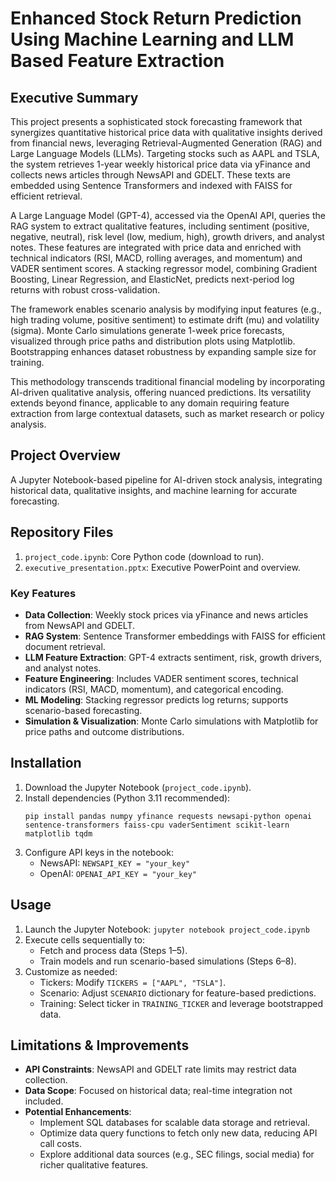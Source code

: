 # Enhanced Stock Return Prediction Using Machine Learning and LLM Based Feature Extraction

## Executive Summary

This project presents a sophisticated stock forecasting framework that synergizes quantitative historical price data with qualitative insights derived from financial news, leveraging Retrieval-Augmented Generation (RAG) and Large Language Models (LLMs). Targeting stocks such as AAPL and TSLA, the system retrieves 1-year weekly historical price data via yFinance and collects news articles through NewsAPI and GDELT. These texts are embedded using Sentence Transformers and indexed with FAISS for efficient retrieval.

A Large Language Model (GPT-4), accessed via the OpenAI API, queries the RAG system to extract qualitative features, including sentiment (positive, negative, neutral), risk level (low, medium, high), growth drivers, and analyst notes. These features are integrated with price data and enriched with technical indicators (RSI, MACD, rolling averages, and momentum) and VADER sentiment scores. A stacking regressor model, combining Gradient Boosting, Linear Regression, and ElasticNet, predicts next-period log returns with robust cross-validation.

The framework enables scenario analysis by modifying input features (e.g., high trading volume, positive sentiment) to estimate drift (mu) and volatility (sigma). Monte Carlo simulations generate 1-week price forecasts, visualized through price paths and distribution plots using Matplotlib. Bootstrapping enhances dataset robustness by expanding sample size for training.

This methodology transcends traditional financial modeling by incorporating AI-driven qualitative analysis, offering nuanced predictions. Its versatility extends beyond finance, applicable to any domain requiring feature extraction from large contextual datasets, such as market research or policy analysis.

## Project Overview

A Jupyter Notebook-based pipeline for AI-driven stock analysis, integrating historical data, qualitative insights, and machine learning for accurate forecasting.

## Repository Files
1. `project_code.ipynb`: Core Python code (download to run).
2. `executive_presentation.pptx`: Executive PowerPoint and overview.

### Key Features
- **Data Collection**: Weekly stock prices via yFinance and news articles from NewsAPI and GDELT.
- **RAG System**: Sentence Transformer embeddings with FAISS for efficient document retrieval.
- **LLM Feature Extraction**: GPT-4 extracts sentiment, risk, growth drivers, and analyst notes.
- **Feature Engineering**: Includes VADER sentiment scores, technical indicators (RSI, MACD, momentum), and categorical encoding.
- **ML Modeling**: Stacking regressor predicts log returns; supports scenario-based forecasting.
- **Simulation & Visualization**: Monte Carlo simulations with Matplotlib for price paths and outcome distributions.

## Installation

1. Download the Jupyter Notebook (`project_code.ipynb`).
2. Install dependencies (Python 3.11 recommended):
   ```
   pip install pandas numpy yfinance requests newsapi-python openai sentence-transformers faiss-cpu vaderSentiment scikit-learn matplotlib tqdm
   ```
3. Configure API keys in the notebook:
   - NewsAPI: `NEWSAPI_KEY = "your_key"`
   - OpenAI: `OPENAI_API_KEY = "your_key"`

## Usage

1. Launch the Jupyter Notebook: `jupyter notebook project_code.ipynb`
2. Execute cells sequentially to:
   - Fetch and process data (Steps 1–5).
   - Train models and run scenario-based simulations (Steps 6–8).
3. Customize as needed:
   - Tickers: Modify `TICKERS = ["AAPL", "TSLA"]`.
   - Scenario: Adjust `SCENARIO` dictionary for feature-based predictions.
   - Training: Select ticker in `TRAINING_TICKER` and leverage bootstrapped data.

## Limitations & Improvements
- **API Constraints**: NewsAPI and GDELT rate limits may restrict data collection.
- **Data Scope**: Focused on historical data; real-time integration not included.
- **Potential Enhancements**:
  - Implement SQL databases for scalable data storage and retrieval.
  - Optimize data query functions to fetch only new data, reducing API call costs.
  - Explore additional data sources (e.g., SEC filings, social media) for richer qualitative features.
